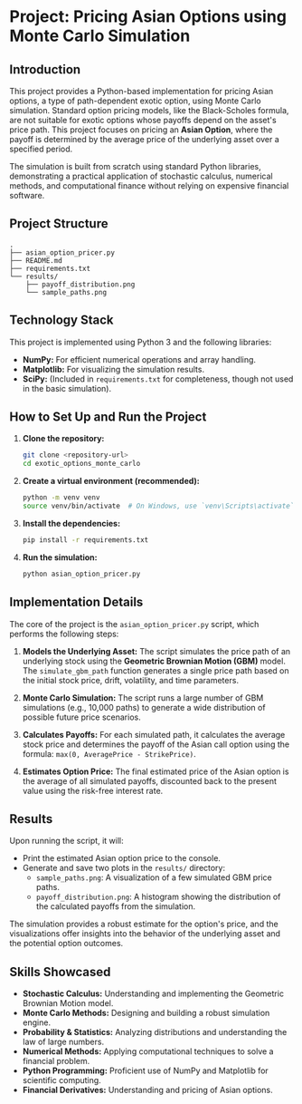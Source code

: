 # Project: Pricing Asian Options using Monte Carlo Simulation

## Introduction

This project provides a Python-based implementation for pricing Asian options, a type of path-dependent exotic option, using Monte Carlo simulation. Standard option pricing models, like the Black-Scholes formula, are not suitable for exotic options whose payoffs depend on the asset's price path. This project focuses on pricing an **Asian Option**, where the payoff is determined by the average price of the underlying asset over a specified period.

The simulation is built from scratch using standard Python libraries, demonstrating a practical application of stochastic calculus, numerical methods, and computational finance without relying on expensive financial software.

## Project Structure

```
.
├── asian_option_pricer.py
├── README.md
├── requirements.txt
└── results/
    ├── payoff_distribution.png
    └── sample_paths.png
```

## Technology Stack

This project is implemented using Python 3 and the following libraries:

*   **NumPy:** For efficient numerical operations and array handling.
*   **Matplotlib:** For visualizing the simulation results.
*   **SciPy:** (Included in `requirements.txt` for completeness, though not used in the basic simulation).

## How to Set Up and Run the Project

1.  **Clone the repository:**
    ```bash
    git clone <repository-url>
    cd exotic_options_monte_carlo
    ```

2.  **Create a virtual environment (recommended):**
    ```bash
    python -m venv venv
    source venv/bin/activate  # On Windows, use `venv\Scripts\activate`
    ```

3.  **Install the dependencies:**
    ```bash
    pip install -r requirements.txt
    ```

4.  **Run the simulation:**
    ```bash
    python asian_option_pricer.py
    ```

## Implementation Details

The core of the project is the `asian_option_pricer.py` script, which performs the following steps:

1.  **Models the Underlying Asset:** The script simulates the price path of an underlying stock using the **Geometric Brownian Motion (GBM)** model. The `simulate_gbm_path` function generates a single price path based on the initial stock price, drift, volatility, and time parameters.

2.  **Monte Carlo Simulation:** The script runs a large number of GBM simulations (e.g., 10,000 paths) to generate a wide distribution of possible future price scenarios.

3.  **Calculates Payoffs:** For each simulated path, it calculates the average stock price and determines the payoff of the Asian call option using the formula: `max(0, AveragePrice - StrikePrice)`.

4.  **Estimates Option Price:** The final estimated price of the Asian option is the average of all simulated payoffs, discounted back to the present value using the risk-free interest rate.

## Results

Upon running the script, it will:
*   Print the estimated Asian option price to the console.
*   Generate and save two plots in the `results/` directory:
    *   `sample_paths.png`: A visualization of a few simulated GBM price paths.
    *   `payoff_distribution.png`: A histogram showing the distribution of the calculated payoffs from the simulation.

The simulation provides a robust estimate for the option's price, and the visualizations offer insights into the behavior of the underlying asset and the potential option outcomes.

## Skills Showcased

*   **Stochastic Calculus:** Understanding and implementing the Geometric Brownian Motion model.
*   **Monte Carlo Methods:** Designing and building a robust simulation engine.
*   **Probability & Statistics:** Analyzing distributions and understanding the law of large numbers.
*   **Numerical Methods:** Applying computational techniques to solve a financial problem.
*   **Python Programming:** Proficient use of NumPy and Matplotlib for scientific computing.
*   **Financial Derivatives:** Understanding and pricing of Asian options.
